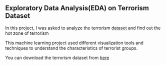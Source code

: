 ## Exploratory Data Analysis(EDA) on Terrorism Dataset

In this project, I was asked to analyze the terrorism [dataset](https://drive.google.com/file/d/1luTU7xBvI7QAGPbQMxEHcgKUi9d6UeP_/view) and find out the hot zone of terrorism

This machine learning project used different visualization tools and techniques to understand the characteristics of terrorist groups.

You can download the terrorism dataset from [here](https://drive.google.com/file/d/1luTU7xBvI7QAGPbQMxEHcgKUi9d6UeP_/view)
